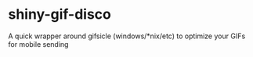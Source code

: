 # shiny-gif-disco
A quick wrapper around gifsicle (windows/*nix/etc) to optimize your GIFs for mobile sending
